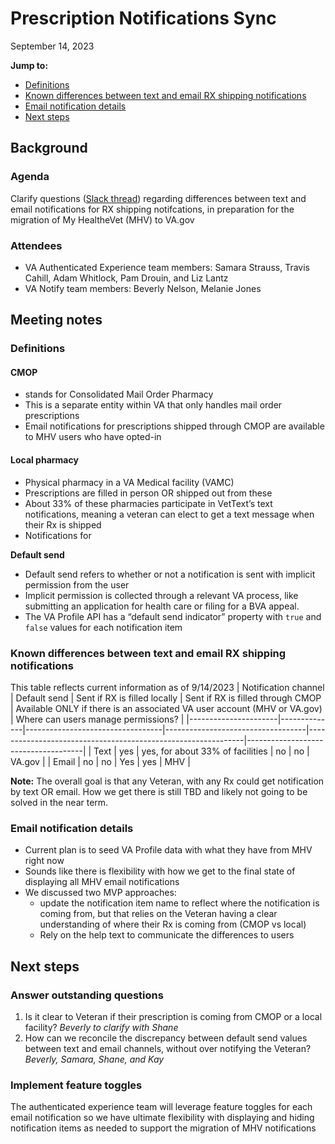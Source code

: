 # Prescription Notifications Sync
September 14, 2023

**Jump to:**
- [Definitions](https://github.com/department-of-veterans-affairs/va.gov-team/blob/master/products/identity-personalization/profile/notification-preferences/mhv-notification-preferences-migration/meeting-notes/2023-09-14-rx-notification-sync.md#definitions)
- [Known differences between text and email RX shipping notifications](https://github.com/department-of-veterans-affairs/va.gov-team/blob/master/products/identity-personalization/profile/notification-preferences/mhv-notification-preferences-migration/meeting-notes/2023-09-14-rx-notification-sync.md#known-differences-between-text-and-email-rx-shipping-notifications)
- [Email notification details](https://github.com/department-of-veterans-affairs/va.gov-team/blob/master/products/identity-personalization/profile/notification-preferences/mhv-notification-preferences-migration/meeting-notes/2023-09-14-rx-notification-sync.md#email-notification-details)
- [Next steps](https://github.com/department-of-veterans-affairs/va.gov-team/blob/master/products/identity-personalization/profile/notification-preferences/mhv-notification-preferences-migration/meeting-notes/2023-09-14-rx-notification-sync.md#next-steps)

## Background
### Agenda
Clarify questions ([Slack thread](https://dsva.slack.com/archives/C909ZG2BB/p1693921206330489)) regarding differences between text and email notifications for RX shipping notifcations, in preparation for the migration of My HealtheVet (MHV) to VA.gov
### Attendees
- VA Authenticated Experience team members: Samara Strauss, Travis Cahill, Adam Whitlock, Pam Drouin, and Liz Lantz
- VA Notify team members: Beverly Nelson, Melanie Jones


## Meeting notes

### Definitions
#### CMOP  
- stands for Consolidated Mail Order Pharmacy
- This is a separate entity within VA that only handles mail order prescriptions
- Email notifications for prescriptions shipped through CMOP are available to MHV users who have opted-in

#### Local pharmacy
- Physical pharmacy in a VA Medical facility (VAMC)
- Prescriptions are filled in person OR shipped out from these
- About 33% of these pharmacies participate in VetText’s text notifications, meaning a veteran can elect to get a text message when their Rx is shipped
- Notifications for

**Default send**
- Default send refers to whether or not a notification is sent with implicit permission from the user
- Implicit permission is collected through a relevant VA process, like submitting an application for health care or filing for a BVA appeal.
- The VA Profile API has a “default send indicator” property with `true` and `false` values for each notification item

### Known differences between text and email RX shipping notifications
This table reflects current information as of 9/14/2023
| Notification channel | Default send | Sent if RX is filled locally     | Sent if RX is filled through CMOP | Available ONLY if there is an associated VA user account (MHV or VA.gov) | Where can users manage permissions? |
|----------------------|--------------|----------------------------------|-----------------------------------|--------------------------------------------------------------|-------------------------------------|
| Text                 | yes          | yes, for about 33% of facilities | no                                | no                                                           | VA.gov                              |
| Email                | no           | no                               | Yes                               | yes                                                          | MHV                                 |

**Note:** The overall goal is that any Veteran, with any Rx could get notification by text OR email.  How we get there is still TBD and likely not going to be solved in the near term.

### Email notification details
- Current plan is to seed VA Profile data with what they have from MHV right now
- Sounds like there is flexibility with how we get to the final state of displaying all MHV email notifications
- We discussed two MVP approaches: 
  - update the notification item name to reflect where the notification is coming from, but that relies on the Veteran having a clear understanding of where their Rx is coming from (CMOP vs local)
  - Rely on the help text to communicate the differences to users

## Next steps
### Answer outstanding questions
1. Is it clear to Veteran if their prescription is coming from CMOP or a local facility? *Beverly to clarify with Shane*
2. How can we reconcile the discrepancy between default send values between text and email channels, without over notifying the Veteran? *Beverly, Samara, Shane, and Kay*

### Implement feature toggles
The authenticated experience team will leverage feature toggles for each email notification so we have ultimate flexibility with displaying and hiding notification items as needed to support the migration of MHV notifications
